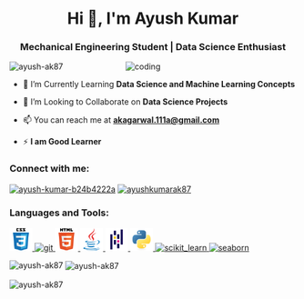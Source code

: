 <h1 align="center">Hi 👋, I'm Ayush Kumar</h1>
<h3 align="center">Mechanical Engineering Student | Data Science Enthusiast</h3>
<img align="right" alt="coding" width="300" src="https://user-images.githubusercontent.com/37551474/113611467-3a567d80-9657-11eb-862b-b07b4f105c6f.gif">

<p align="left"> <img src="https://komarev.com/ghpvc/?username=ayush-ak87&label=Profile%20views&color=0e75b6&style=flat" alt="ayush-ak87" /> </p>

- 🌱 I’m Currently Learning **Data Science and Machine Learning Concepts**

- 👯 I’m Looking to Collaborate on **Data Science Projects**

- 📫 You can reach me at **akagarwal.111a@gmail.com**

- ⚡ **I am Good Learner**

<h3 align="left">Connect with me:</h3>
<p align="left">
<a href="https://linkedin.com/in/ayush-kumar-b24b4222a" target="blank"><img align="center" src="https://raw.githubusercontent.com/rahuldkjain/github-profile-readme-generator/master/src/images/icons/Social/linked-in-alt.svg" alt="ayush-kumar-b24b4222a" height="30" width="40" /></a>
<a href="https://kaggle.com/ayushkumarak87" target="blank"><img align="center" src="https://raw.githubusercontent.com/rahuldkjain/github-profile-readme-generator/master/src/images/icons/Social/kaggle.svg" alt="ayushkumarak87" height="30" width="40" /></a>
</p>

<h3 align="left">Languages and Tools:</h3>
<p align="left"> <a href="https://www.w3schools.com/css/" target="_blank" rel="noreferrer"> <img src="https://raw.githubusercontent.com/devicons/devicon/master/icons/css3/css3-original-wordmark.svg" alt="css3" width="40" height="40"/> </a> <a href="https://git-scm.com/" target="_blank" rel="noreferrer"> <img src="https://www.vectorlogo.zone/logos/git-scm/git-scm-icon.svg" alt="git" width="40" height="40"/> </a> <a href="https://www.w3.org/html/" target="_blank" rel="noreferrer"> <img src="https://raw.githubusercontent.com/devicons/devicon/master/icons/html5/html5-original-wordmark.svg" alt="html5" width="40" height="40"/> </a> <a href="https://www.java.com" target="_blank" rel="noreferrer"> <img src="https://raw.githubusercontent.com/devicons/devicon/master/icons/java/java-original.svg" alt="java" width="40" height="40"/> </a> <a href="https://pandas.pydata.org/" target="_blank" rel="noreferrer"> <img src="https://raw.githubusercontent.com/devicons/devicon/2ae2a900d2f041da66e950e4d48052658d850630/icons/pandas/pandas-original.svg" alt="pandas" width="40" height="40"/> </a> <a href="https://www.python.org" target="_blank" rel="noreferrer"> <img src="https://raw.githubusercontent.com/devicons/devicon/master/icons/python/python-original.svg" alt="python" width="40" height="40"/> </a> <a href="https://scikit-learn.org/" target="_blank" rel="noreferrer"> <img src="https://upload.wikimedia.org/wikipedia/commons/0/05/Scikit_learn_logo_small.svg" alt="scikit_learn" width="40" height="40"/> </a> <a href="https://seaborn.pydata.org/" target="_blank" rel="noreferrer"> <img src="https://seaborn.pydata.org/_images/logo-mark-lightbg.svg" alt="seaborn" width="40" height="40"/> </a> </p>

<p><img align="left" src="https://github-readme-stats.vercel.app/api/top-langs?username=ayush-ak87&show_icons=true&locale=en&layout=compact" alt="ayush-ak87" /></p>

<p>&nbsp;<img align="center" src="https://github-readme-stats.vercel.app/api?username=ayush-ak87&show_icons=true&locale=en" alt="ayush-ak87" /></p>

<p><img align="center" src="https://github-readme-streak-stats.herokuapp.com/?user=ayush-ak87&" alt="ayush-ak87" /></p>
